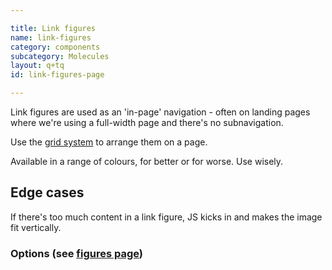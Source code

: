 ```yaml
---

title: Link figures
name: link-figures
category: components
subcategory: Molecules
layout: q+tq
id: link-figures-page

---
```


<div class="lead"><p>Link figures are used as an 'in-page' navigation - often on landing pages where we're using a full-width page and there's no subnavigation.</p></div>

Use the [grid system](./layout/grid.html) to arrange them on a page.

Available in a range of colours, for better or for worse. Use wisely.

<script>
component("grid", { "atoms":[
  { "grid-row": { "atoms": [
    { "grid-box": { "size": "quarter", "atoms": {
      "figure-link": { "color":"pink", "image": "https://unsplash.it/400/600/?image=982", "url":"http://google.com", "content": { "text": "<p>Here is some content.</p>" } }
    } } },
    { "grid-box": { "size": "quarter", "atoms": {
      "figure-link": { "color":"teal", "image": "https://unsplash.it/400/600/?image=983", "url":"http://google.com", "content": { "text": "<p>Here is some content.</p>" } }
    } } },
    { "grid-box": { "size": "quarter", "atoms": {
      "figure-link": { "color":"gold", "image": "https://unsplash.it/400/600/?image=984", "url":"http://google.com", "content": { "text": "<p>Here is some content.</p>" } }
    } } },
    { "grid-box": { "size": "quarter", "atoms": {
      "figure-link": { "color":"blue", "image": "https://unsplash.it/400/600/?image=985", "url":"http://google.com", "content": { "text" : "<p>Here is some content.</p>" } }
    } } }
  ] } }
] });
</script>
<script>
component("grid", { "atoms":[
  { "grid-row": { "atoms": [
    { "grid-box": { "size": "third", "atoms": {
      "figure-link": { "color":"charcoal", "image": "https://unsplash.it/400/600/?image=986", "url":"http://google.com", "content": { "text": "<h3>Content title</h3>\n<p>Here is some content.</p>" } }
    } } },
    { "grid-box": { "size": "third", "atoms": {
      "figure-link": { "color":"pink", "image": "https://unsplash.it/400/600/?image=987", "url":"http://google.com", "content": { "text": "<h3>Content title</h3>\n<p>Here is some content.</p>" } }
    } } },
    { "grid-box": { "size": "third", "atoms": {
      "figure-link": { "color":"teal", "image": "https://unsplash.it/400/600/?image=988", "url":"http://google.com", "content": { "text" : "<h3>Content title</h3>\n<p>Here is some content.</p>" } }
    } } }
  ] } }
] });
</script>
<script>
component("grid", { "atoms":[
  { "grid-row": { "atoms": [
    { "grid-box": { "size": "half", "atoms": {
      "figure-link": { "color":"gold", "image": "https://unsplash.it/400/600/?image=989", "url":"http://google.com", "content": { "text" :"<h3>Content title</h3>\n<p>Here is some content.</p>\n<button class=\"c-btn c-btn--medium c-btn--block\">Click here for more</button>" } }
    } } },
    { "grid-box": { "size": "half", "atoms": {
      "figure-link": { "color":"blue", "image": "https://unsplash.it/400/600/?image=990", "url":"http://google.com", "content": { "text" :"<h3>Content title</h3>\n<p>Here is some content.</p>\n<button class=\"c-btn c-btn--medium c-btn--block\">Click here for more</button>" } }
    } } }
  ] } }
] });
</script>
<script>
component("grid", { "atoms":[
  { "grid-row": { "atoms": [
    { "grid-box": { "size": "full", "atoms": {
      "figure-link": { "color":"charcoal", "image": "https://unsplash.it/800/800/?image=991", "url":"http://google.com", "content": { "text" :"<h3>Content title</h3>\n<p>Here is some content.</p>\n<button class=\"c-btn c-btn--medium c-btn--block\">Click here for more</button>" } }
    } } }
  ] } }
] });
</script>

## Edge cases

If there's too much content in a link figure, JS kicks in and makes the image fit vertically.

<script>
component("grid", { "atoms":[
  { "grid-row": { "atoms": [
    { "grid-box": { "size": "quarter", "atoms": {
      "figure-link": { "color":"pink", "image": "https://unsplash.it/600/400/?image=991", "url":"http://google.com", "content": { "text": "<p>Here is some content.</p>\n<p>Here is some content.</p>\n<p>Here is some content.</p>\n<p>Here is some content.</p>" } }
    } } },
    { "grid-box": { "size": "quarter", "atoms": {
      "figure-link": { "color":"teal", "image": "https://unsplash.it/600/400/?image=992", "url":"http://google.com", "content": { "text": "<p>Here is some content.</p>\n<p>Here is some content.</p>\n<p>Here is some content.</p>\n<p>Here is some content.</p>\n<p>Here is some content.</p>" } }
    } } },
    { "grid-box": { "size": "quarter", "atoms": {
      "figure-link": { "color":"gold", "image": "https://unsplash.it/600/400/?image=993", "url":"http://google.com", "content": { "text": "<p>Here is some content.</p>\n<p>Here is some content.</p>\n<p>Here is some content.</p>\n<p>Here is some content.</p>\n<p>Here is some content.</p>\n<p>Here is some content.</p>" } }
    } } },
    { "grid-box": { "size": "quarter", "atoms": {
      "figure-link": { "color":"blue", "image": "https://unsplash.it/600/400/?image=994", "url":"http://google.com", "content": { "text" : "<p>Here is some content.</p>\n<p>Here is some content.</p>\n<p>Here is some content.</p>\n<p>Here is some content.</p>\n<p>Here is some content.</p>\n<p>Here is some content.</p>\n<p>Here is some content.</p>" } }
    } } }
  ] } }] });
</script>

### Options (see [figures page](./css-components/figures.html))